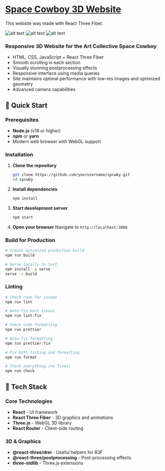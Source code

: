 # [**Space Cowboy 3D Website**](https://spcwby.com)
This website was made with React Three Fiber.

![alt text](https://i.imgur.com/ggFo497.png)
![alt text](https://i.imgur.com/msGNfAh.png)
![alt text](https://i.imgur.com/oYLkBE5.png)

### Responsive 3D Website for the Art Collective Space Cowboy

- HTML, CSS, JavaScript + React Three Fiber 
- Smooth scrolling in each section
- Visually stunning postprocessing effects
- Responsive interface using media queries
- Site maintains optimal performance with low-res images and optimized geometry
- Advanced camera capabilities 



## 🚀 Quick Start

### Prerequisites

- **Node.js** (v18 or higher)
- **npm** or **yarn**
- Modern web browser with WebGL support

### Installation

1. **Clone the repository**
   ```bash
   git clone https://github.com/yourusername/spcwby.git
   cd spcwby
   ```

2. **Install dependencies**
   ```bash
   npm install
   ```

3. **Start development server**
   ```bash
   npm start
   ```

4. **Open your browser**
   Navigate to `http://localhost:3000`

### Build for Production


```bash
# Create optimized production build
npm run build

# Serve locally to test
npm install -g serve
serve -s build
```

### Linting

```bash
# Check code for issues
npm run lint

# Auto-fix most issues
npm run lint:fix

# Check code formatting  
npm run prettier

# Auto-fix formatting
npm run prettier:fix

# Fix both linting and formatting
npm run format

# Check everything (no fixes)
npm run check
```

## 🔧 Tech Stack

### Core Technologies
- **React** - UI framework
- **React Three Fiber** - 3D graphics and animations
- **Three.js** - WebGL 3D library
- **React Router** - Client-side routing

### 3D & Graphics
- **@react-three/drei** - Useful helpers for R3F
- **@react-three/postprocessing** - Post-processing effects
- **three-stdlib** - Three.js extensions

